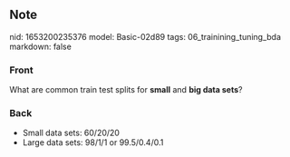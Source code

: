 ## Note
nid: 1653200235376
model: Basic-02d89
tags: 06_trainining_tuning_bda
markdown: false

### Front
What are common train test splits for <b>small</b> and <b>big data
sets</b>?

### Back
<ul>
  <li>Small data sets: 60/20/20
  <li>Large data sets: 98/1/1 or 99.5/0.4/0.1
</ul>
